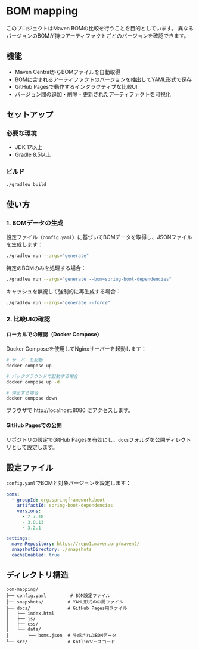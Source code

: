 BOM mapping
=====

このプロジェクトはMaven BOMの比較を行うことを目的としています。
異なるバージョンのBOMが持つアーティファクトごとのバージョンを確認できます。

## 機能

- Maven CentralからBOMファイルを自動取得
- BOMに含まれるアーティファクトのバージョンを抽出してYAML形式で保存
- GitHub Pagesで動作するインタラクティブな比較UI
- バージョン間の追加・削除・更新されたアーティファクトを可視化

## セットアップ

### 必要な環境
- JDK 17以上
- Gradle 8.5以上

### ビルド
```bash
./gradlew build
```

## 使い方

### 1. BOMデータの生成

設定ファイル（`config.yaml`）に基づいてBOMデータを取得し、JSONファイルを生成します：

```bash
./gradlew run --args="generate"
```

特定のBOMのみを処理する場合：
```bash
./gradlew run --args="generate --bom=spring-boot-dependencies"
```

キャッシュを無視して強制的に再生成する場合：
```bash
./gradlew run --args="generate --force"
```

### 2. 比較UIの確認

#### ローカルでの確認（Docker Compose）
Docker Composeを使用してNginxサーバーを起動します：

```bash
# サーバーを起動
docker compose up

# バックグラウンドで起動する場合
docker compose up -d

# 停止する場合
docker compose down
```

ブラウザで http://localhost:8080 にアクセスします。

#### GitHub Pagesでの公開
リポジトリの設定でGitHub Pagesを有効にし、`docs`フォルダを公開ディレクトリとして設定します。

## 設定ファイル

`config.yaml`でBOMと対象バージョンを設定します：

```yaml
boms:
  - groupId: org.springframework.boot
    artifactId: spring-boot-dependencies
    versions:
      - 2.7.18
      - 3.0.13
      - 3.2.1

settings:
  mavenRepository: https://repo1.maven.org/maven2/
  snapshotDirectory: ./snapshots
  cacheEnabled: true
```

## ディレクトリ構造

```
bom-mapping/
├── config.yaml         # BOM設定ファイル
├── snapshots/         # YAML形式の中間ファイル
├── docs/              # GitHub Pages用ファイル
│   ├── index.html
│   ├── js/
│   ├── css/
│   └── data/
│       └── boms.json  # 生成されたBOMデータ
└── src/               # Kotlinソースコード
```
